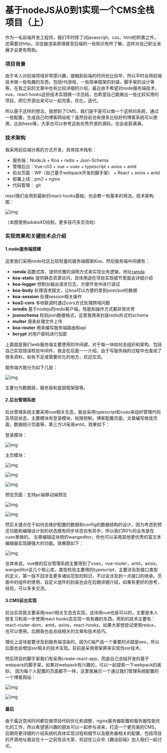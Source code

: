 # 基于nodeJS从0到1实现一个CMS全栈项目（上）

作为一名前端开发工程师，我们平时除了对javascript，css，html的积累之外，还需要对http，浏览器渲染原理甚至后端的一些知识有所了解，这样对自己职业发展才会更有帮助。

### 项目背景

由于本人对前端领域非常感兴趣，接触到前端的时间也比较早，所以平时会用前端技术做一些有趣的东西，包括H5游戏，一些简单框架的封装，脚手架的设计等等，在我之前的文章中也有比较详细的介绍。最近由于希望对node服务端技术，vue，react hooks这些技术实践做一次总结，也希望自己能做出一些比较实用的项目，把它开源出来可以一起完善，优化，迭代。

所以基于这样的想法，我想到了CMS，我们是不是可以做一个这样的系统，通过一些配置，生成自己的博客网站呢？虽然目前也有很多比较好的博客系统可以使用，比如hexo等，大家也可以参考这些优秀开源的源码，也会收获满满。

### 技术架构

我采用前后端分离的方式开发，具体技术栈有：

- 服务端：NodeJs + Koa + redis + Json-Schema
- 管理后台：Vue-cli3 + vue + vuex + typescript + axios + antd
- 前台页面：WP（自己基于webpack开发的脚手架） + React + axios + antd
- 部署上线：pm2 + nginx
- 代码管理： git

react我们会用到最新的react-hooks基础，也会教一些基本的用法。技术架构图：

![img](基于nodeJS从0到1实现一个CMS全栈项目（上）.assets/16d67404763738cf)

（本图使用adobeXD绘制，更多技巧多交流哈）

### 实现效果和关键技术点介绍

#### 1.node服务端搭建

这里我们采用node社区比较轻量的服务端框架Koa，然后服务端中间键有：

- **ramda** 函数式库，提供优雅的调用方式来实现业务逻辑，地址[ramda](https://link.juejin.im/?target=http%3A%2F%2Framda.cn%2F)
- **koa-static** 提供静态资源访问，具体用途在项目实现细节里面会详细介绍
- **koa-logger** 控制台输出请求日志，方便开发中进行调试
- **koa-body** 处理请求报文，让koa可以方便的拿到post/put的数据
- **koa-session** 处理session相关操作
- **koa2-cors** 本地联调时通过cors方式处理跨域问题
- **ioredis** 基于nodejs的redis客户端，性能和操作方式都非常优秀
- **jsonschema** 校验json数据格式，这里我用来封装redis形式的schema
- **multer** 用来处理文件上传
- **koa-router** 用来编写服务端路由和api
- **bcrypt** 对用户密码进行加密

上面就是我们web服务端主要使用的中间键，对于每一块如何去组织和架构，包括自己实现错误校验中间件，我会在后面一一介绍，由于写服务端的过程中也查阅了很多资料，如有不足或需要优化的地方，欢迎交流。

服务端大致分为如下几层：

![img](基于nodeJS从0到1实现一个CMS全栈项目（上）.assets/16d675a10cadbf6c)

主要分为数据层，服务层和底层框架层等。

#### 2.后台管理系统

后台管理系统主要采用vue相关生态，我会采用typescript和vuex来组织管理代码及项目状态，主要模块有登录模块，权限控制，博客配置页面，文章编写修改页面，数据统计页面等，第三方UI采用antd，效果如下：

登录模块：

![img](基于nodeJS从0到1实现一个CMS全栈项目（上）.assets/16d6762f7bdfec49)

主页模块：

![img](基于nodeJS从0到1实现一个CMS全栈项目（上）.assets/16d6765d81c86924)

![img](基于nodeJS从0到1实现一个CMS全栈项目（上）.assets/16d67669cb3600c1)

![img](基于nodeJS从0到1实现一个CMS全栈项目（上）.assets/16d6767c11370e3b)

预览页面：支持pc端移动端预览

![img](基于nodeJS从0到1实现一个CMS全栈项目（上）.assets/16d67686a2299215)

![img](基于nodeJS从0到1实现一个CMS全栈项目（上）.assets/16d67690f0bddd2a)



然后关键点在于如何去维护配置的数据和config的数据结构的设计，因为考虑到预览功能和编辑设计到的状态既有同步状态也有异步，所以我们80%的业务是在vuex里做的。 文章编辑这块用的wangeditor，你也可以采用其他更优秀的富文本编辑器实现跟强大的功能。效果图如下：

![img](基于nodeJS从0到1实现一个CMS全栈项目（上）.assets/16d676d3c76feb25)

总体来说，vue做的后台管理系统主要用到了vuex，vue-router，antd，axios，wangeditor这几个核心库，类型检验主要用的typescript，主要涉及到接口类型的定义，第一版不回涉及更多诸如范型的知识，不过会涉及到一点接口的继承。页面中的组件的使用，自定义组件的封装也会在后期详细介绍，如果有更好的思考，经验，可以多多交流。

#### 3.CMS前台实现

前台实现我主要采用react相关生态去实现，这块用vue也是可以的，主要是本人想复习和进一步使用react hooks去实现一些有趣的东西。用到的技术主要有：react-router-dom，antd，axios，react-hooks，如果大家想尝试使用redux，也可以使用，后期我也会总结相关的文章和技术技巧。

理论上这块是要涉及到服务端渲染的，因为C端产品一个重要的点就是seo，所以后面也会增加ssr相关的技术实现。目前是采用骨架屏来实现伪ssr技术。

然后项目的脚手架我们有采用create-react-app，而是自己总结开发的基于webpack的脚手架，如果对webpack有兴趣的，可以一起探索一下webpack的奥妙。 因为每个人配置的页面都不一样，这里我展示一个通过我们管理系统配置的一个博客网站：

![img](基于nodeJS从0到1实现一个CMS全栈项目（上）.assets/16d679008a770548)

![img](基于nodeJS从0到1实现一个CMS全栈项目（上）.assets/16d678e1414a15b1)

#### 最后

由于最近空闲时间都在做项目代码优化和调整，nginx服务器配置和服务器性能优化的工作，所以希望感兴趣的朋友可以一起参与进来，打造一个更完美的CMS。后期将更详细的介绍系统的具体实现过程和细节以及服务器相关的配置，包括项目的开源地址我会在十一之前告诉大家，欢迎在公众号《趣谈前端》加入我们一起讨论。